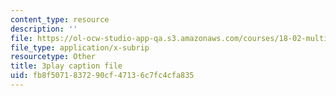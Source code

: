 ```yaml
---
content_type: resource
description: ''
file: https://ol-ocw-studio-app-qa.s3.amazonaws.com/courses/18-02-multivariable-calculus-fall-2007/fb8f5071837290cf47136c7fc4cfa835_9FLItlbBUPY.srt
file_type: application/x-subrip
resourcetype: Other
title: 3play caption file
uid: fb8f5071-8372-90cf-4713-6c7fc4cfa835
---
```

